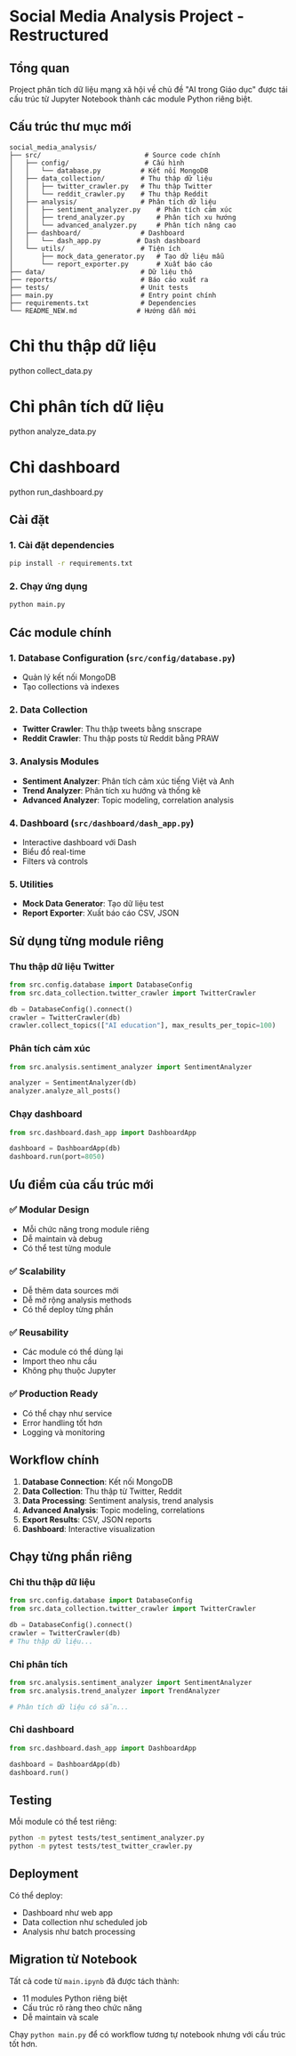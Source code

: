 # Social Media Analysis Project - Restructured

## Tổng quan
Project phân tích dữ liệu mạng xã hội về chủ đề "AI trong Giáo dục" được tái cấu trúc từ Jupyter Notebook thành các module Python riêng biệt.

## Cấu trúc thư mục mới

```
social_media_analysis/
├── src/                          # Source code chính
│   ├── config/                   # Cấu hình
│   │   └── database.py          # Kết nối MongoDB
│   ├── data_collection/         # Thu thập dữ liệu
│   │   ├── twitter_crawler.py   # Thu thập Twitter
│   │   └── reddit_crawler.py    # Thu thập Reddit
│   ├── analysis/                # Phân tích dữ liệu
│   │   ├── sentiment_analyzer.py    # Phân tích cảm xúc
│   │   ├── trend_analyzer.py        # Phân tích xu hướng
│   │   └── advanced_analyzer.py     # Phân tích nâng cao
│   ├── dashboard/               # Dashboard
│   │   └── dash_app.py         # Dash dashboard
│   └── utils/                   # Tiện ích
│       ├── mock_data_generator.py   # Tạo dữ liệu mẫu
│       └── report_exporter.py       # Xuất báo cáo
├── data/                        # Dữ liệu thô
├── reports/                     # Báo cáo xuất ra
├── tests/                       # Unit tests
├── main.py                      # Entry point chính
├── requirements.txt             # Dependencies
└── README_NEW.md               # Hướng dẫn mới
```


# Chỉ thu thập dữ liệu
python collect_data.py

# Chỉ phân tích dữ liệu
python analyze_data.py

# Chỉ dashboard
python run_dashboard.py


## Cài đặt

### 1. Cài đặt dependencies
```bash
pip install -r requirements.txt
```

### 2. Chạy ứng dụng
```bash
python main.py
```

## Các module chính

### 1. Database Configuration (`src/config/database.py`)
- Quản lý kết nối MongoDB
- Tạo collections và indexes

### 2. Data Collection
- **Twitter Crawler**: Thu thập tweets bằng snscrape
- **Reddit Crawler**: Thu thập posts từ Reddit bằng PRAW

### 3. Analysis Modules
- **Sentiment Analyzer**: Phân tích cảm xúc tiếng Việt và Anh
- **Trend Analyzer**: Phân tích xu hướng và thống kê
- **Advanced Analyzer**: Topic modeling, correlation analysis

### 4. Dashboard (`src/dashboard/dash_app.py`)
- Interactive dashboard với Dash
- Biểu đồ real-time
- Filters và controls

### 5. Utilities
- **Mock Data Generator**: Tạo dữ liệu test
- **Report Exporter**: Xuất báo cáo CSV, JSON

## Sử dụng từng module riêng

### Thu thập dữ liệu Twitter
```python
from src.config.database import DatabaseConfig
from src.data_collection.twitter_crawler import TwitterCrawler

db = DatabaseConfig().connect()
crawler = TwitterCrawler(db)
crawler.collect_topics(["AI education"], max_results_per_topic=100)
```

### Phân tích cảm xúc
```python
from src.analysis.sentiment_analyzer import SentimentAnalyzer

analyzer = SentimentAnalyzer(db)
analyzer.analyze_all_posts()
```

### Chạy dashboard
```python
from src.dashboard.dash_app import DashboardApp

dashboard = DashboardApp(db)
dashboard.run(port=8050)
```

## Ưu điểm của cấu trúc mới

### ✅ Modular Design
- Mỗi chức năng trong module riêng
- Dễ maintain và debug
- Có thể test từng module

### ✅ Scalability
- Dễ thêm data sources mới
- Dễ mở rộng analysis methods
- Có thể deploy từng phần

### ✅ Reusability
- Các module có thể dùng lại
- Import theo nhu cầu
- Không phụ thuộc Jupyter

### ✅ Production Ready
- Có thể chạy như service
- Error handling tốt hơn
- Logging và monitoring

## Workflow chính

1. **Database Connection**: Kết nối MongoDB
2. **Data Collection**: Thu thập từ Twitter, Reddit
3. **Data Processing**: Sentiment analysis, trend analysis
4. **Advanced Analysis**: Topic modeling, correlations
5. **Export Results**: CSV, JSON reports
6. **Dashboard**: Interactive visualization

## Chạy từng phần riêng

### Chỉ thu thập dữ liệu
```python
from src.config.database import DatabaseConfig
from src.data_collection.twitter_crawler import TwitterCrawler

db = DatabaseConfig().connect()
crawler = TwitterCrawler(db)
# Thu thập dữ liệu...
```

### Chỉ phân tích
```python
from src.analysis.sentiment_analyzer import SentimentAnalyzer
from src.analysis.trend_analyzer import TrendAnalyzer

# Phân tích dữ liệu có sẵn...
```

### Chỉ dashboard
```python
from src.dashboard.dash_app import DashboardApp

dashboard = DashboardApp(db)
dashboard.run()
```

## Testing

Mỗi module có thể test riêng:
```bash
python -m pytest tests/test_sentiment_analyzer.py
python -m pytest tests/test_twitter_crawler.py
```

## Deployment

Có thể deploy:
- Dashboard như web app
- Data collection như scheduled job
- Analysis như batch processing

## Migration từ Notebook

Tất cả code từ `main.ipynb` đã được tách thành:
- 11 modules Python riêng biệt
- Cấu trúc rõ ràng theo chức năng
- Dễ maintain và scale

Chạy `python main.py` để có workflow tương tự notebook nhưng với cấu trúc tốt hơn.


